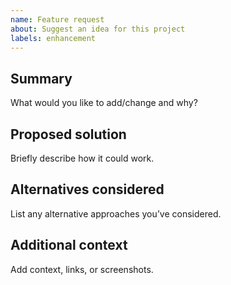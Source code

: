 ```yaml
---
name: Feature request
about: Suggest an idea for this project
labels: enhancement
---
```


## Summary
What would you like to add/change and why?

## Proposed solution
Briefly describe how it could work.

## Alternatives considered
List any alternative approaches you’ve considered.

## Additional context
Add context, links, or screenshots.
